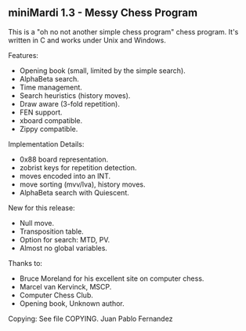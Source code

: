  miniMardi 1.3 - Messy Chess Program
 -----------------------------------

This is a "oh no not another simple chess program" chess program.
It's written in C and works under Unix and Windows.

Features:
 - Opening book (small, limited by the simple search).
 - AlphaBeta search. 
 - Time management. 
 - Search heuristics (history moves).
 - Draw aware (3-fold repetition).
 - FEN support.
 - xboard compatible.
 - Zippy compatible.

Implementation Details:
 - 0x88 board representation.
 - zobrist keys for repetition detection.
 - moves encoded into an INT.
 - move sorting (mvv/lva), history moves.
 - AlphaBeta search with Quiescent.

New for this release:
 - Null move.
 - Transposition table.
 - Option for search: MTD, PV.
 - Almost no global variables.

Thanks to:
 - Bruce Moreland for his excellent site on computer chess.
 - Marcel van Kervinck, MSCP.
 - Computer Chess Club.
 - Opening book, Unknown author.

Copying:
 See file COPYING. 
   Juan Pablo Fernandez 

